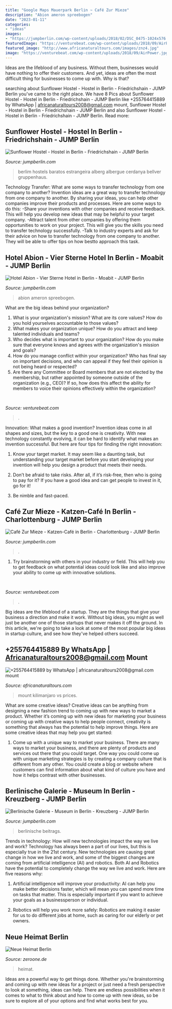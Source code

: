 ```yaml
---
title: "Google Maps Mauerpark Berlin ~ Café Zur Mieze"
description: "Abion ameron spreebogen"
date: "2023-01-11"
categories:
- "ideas"
images:
- "https://jumpberlin.com/wp-content/uploads/2018/02/DSC_0475-1024x576.jpg"
featuredImage: "https://venturebeat.com/wp-content/uploads/2018/09/AirPower.jpg?w=800"
featured_image: "http://www.africanaturaltours.com/images/znz4.jpg"
image: "https://venturebeat.com/wp-content/uploads/2018/09/AirPower.jpg?w=800"
---
```



Ideas are the lifeblood of any business. Without them, businesses would have nothing to offer their customers. And yet, ideas are often the most difficult thing for businesses to come up with. Why is that?

	

		
searching about Sunflower Hostel - Hostel in Berlin - Friedrichshain - JUMP Berlin you've came to the right place. We have 8 Pics about Sunflower Hostel - Hostel in Berlin - Friedrichshain - JUMP Berlin like +255764415889 by WhatsApp | africanaturaltours2008@gmail.com mount, Sunflower Hostel - Hostel in Berlin - Friedrichshain - JUMP Berlin and also Sunflower Hostel - Hostel in Berlin - Friedrichshain - JUMP Berlin. Read more:
		
    
## Sunflower Hostel - Hostel In Berlin - Friedrichshain - JUMP Berlin

<img loading=lazy src="https://jumpberlin.com/wp-content/uploads/2018/06/sunflower24.jpg" onerror="this.onerror=null;this.src='https://tse4.mm.bing.net/th?id=OIP._24zzWcaKPobe7UL24-vWwHaEy&amp;pid=15.1';" alt="Sunflower Hostel - Hostel in Berlin - Friedrichshain - JUMP Berlin">

_Source: jumpberlin.com_

>berlim hostels baratos estrangeira alberg albergue cerdanya bellver gruppenhaus. 

	

Technology Transfer: What are some ways to transfer technology from one company to another?
Invention ideas are a great way to transfer technology from one company to another. By sharing your ideas, you can help other companies improve their products and processes. Here are some ways to do this: 
-Share your inventions with other companies and receive feedback. This will help you develop new ideas that may be helpful to your target company.
-Attract talent from other companies by offering them opportunities to work on your project. This will give you the skills you need to transfer technology successfully.
-Talk to industry experts and ask for their advice on how to transfer technology from one company to another. They will be able to offer tips on how bestto approach this task.

    
## Hotel Abion - Vier Sterne Hotel In Berlin - Moabit - JUMP Berlin

<img loading=lazy src="https://jumpberlin.com/wp-content/uploads/2018/02/Abion11.jpeg" onerror="this.onerror=null;this.src='https://tse2.mm.bing.net/th?id=OIP.Fkz-_iMY7s1TF2icMkkpKAHaFj&amp;pid=15.1';" alt="Hotel Abion - Vier Sterne Hotel in Berlin - Moabit - JUMP Berlin">

_Source: jumpberlin.com_

>abion ameron spreebogen. 

	

What are the big ideas behind your organization?
1. What is your organization's mission? What are its core values? How do you hold yourselves accountable to those values?
2. What makes your organization unique? How do you attract and keep talented individuals and teams?
3. Who decides what is important to your organization? How do you make sure that everyone knows and agrees with the organization's mission and goals?
4. How do you manage conflict within your organization? Who has final say on important decisions, and who can appeal if they feel their opinion is not being heard or respected?
5. Are there any Committee or Board members that are not elected by the membership, but rather appointed by someone outside of the organization (e.g., CEO)? If so, how does this affect the ability for members to voice their opinions effectively within the organization?

    
## 

<img loading=lazy src="https://venturebeat.com/wp-content/uploads/2018/09/IMG_20180903_102707-1.jpg?w=757" onerror="this.onerror=null;this.src='https://tse3.mm.bing.net/th?id=OIP.Dnhhdm2edEw4m6F1HTB_ZgHaF3&amp;pid=15.1';" alt="">

_Source: venturebeat.com_

>. 

	

Innovation: What makes a good invention?
Invention ideas come in all shapes and sizes, but the key to a good one is creativity. With new technology constantly evolving, it can be hard to identify what makes an invention successful. But here are four tips for finding the right innovation:
1. Know your target market. It may seem like a daunting task, but understanding your target market before you start developing your invention will help you design a product that meets their needs.

2. Don’t be afraid to take risks. After all, if it’s risk-free, then who is going to pay for it? If you have a good idea and can get people to invest in it, go for it!
3. Be nimble and fast-paced.

    
## Café Zur Mieze - Katzen-Café In Berlin - Charlottenburg - JUMP Berlin

<img loading=lazy src="https://jumpberlin.com/wp-content/uploads/2018/02/DSC_0475-1024x576.jpg" onerror="this.onerror=null;this.src='https://tse3.mm.bing.net/th?id=OIP.WQbiPqt-snirpghm6DlN8QHaEK&amp;pid=15.1';" alt="Café Zur Mieze - Katzen-Café in Berlin - Charlottenburg - JUMP Berlin">

_Source: jumpberlin.com_

>. 

	

1. Try brainstorming with others in your industry or field. This will help you to get feedback on what potential ideas could look like and also improve your ability to come up with innovative solutions.

    
## 

<img loading=lazy src="https://venturebeat.com/wp-content/uploads/2018/09/AirPower.jpg?w=800" onerror="this.onerror=null;this.src='https://tse4.mm.bing.net/th?id=OIP.77Djx9WEhc1GWJsGwDFtugHaFK&amp;pid=15.1';" alt="">

_Source: venturebeat.com_

>. 

	

Big ideas are the lifeblood of a startup. They are the things that give your business a direction and make it work. Without big ideas, you might as well just be another one of those startups that never makes it off the ground. In this article, we're going to take a look at some of the most popular big ideas in startup culture, and see how they've helped others succeed.

    
## +255764415889 By WhatsApp | Africanaturaltours2008@gmail.com Mount

<img loading=lazy src="http://www.africanaturaltours.com/images/znz4.jpg" onerror="this.onerror=null;this.src='https://tse2.mm.bing.net/th?id=OIP.5I6DnonBgz2LBZc9NVWBmQHaD9&amp;pid=15.1';" alt="+255764415889 by WhatsApp | africanaturaltours2008@gmail.com mount">

_Source: africanaturaltours.com_

>mount kilimanjaro vs prices. 

	

What are some creative ideas?
Creative ideas can be anything from designing a new fashion trend to coming up with new ways to market a product. Whether it’s coming up with new ideas for marketing your business or coming up with creative ways to help people connect, creativity is something that always has the potential to help improve things. Here are some creative ideas that may help you get started: 
1. Come up with a unique way to market your business. There are many ways to market your business, and there are plenty of products and services out there that you could target. One way you could come up with unique marketing strategies is by creating a company culture that is different from any other. You could create a blog or website where customers can find information about what kind of culture you have and how it helps contrast with other businesses.

    
## Berlinische Galerie - Museum In Berlin - Kreuzberg - JUMP Berlin

<img loading=lazy src="https://jumpberlin.com/wp-content/uploads/2018/07/BerlinischeGalerie4.jpeg" onerror="this.onerror=null;this.src='https://tse2.mm.bing.net/th?id=OIP.9Z_gpMSU2DHqcisHw_gbfwHaFj&amp;pid=15.1';" alt="Berlinische Galerie - Museum in Berlin - Kreuzberg - JUMP Berlin">

_Source: jumpberlin.com_

>berlinische beitrags. 

	

Trends in technology: How will new technologies impact the way we live and work?
Technology has always been a part of our lives, but this is especially true in the 21st century. New technologies are causing great change in how we live and work, and some of the biggest changes are coming from artificial intelligence (AI) and robotics.
Both AI and Robotics have the potential to completely change the way we live and work. Here are five reasons why:

1. Artificial intelligence will improve your productivity: AI can help you make better decisions faster, which will mean you can spend more time on tasks that matter. This is especially important if you want to achieve your goals as a businessperson or individual.

2. Robotics will help you work more safely: Robotics are making it easier for us to do different jobs at home, such as caring for our elderly or pet owners.

    
## Neue Heimat Berlin

<img loading=lazy src="https://www.zeroone.de/wp-content/uploads/Neue_Heimat_Teaser.jpg" onerror="this.onerror=null;this.src='https://tse3.mm.bing.net/th?id=OIP.hGgZDqzb3TrqKW2pP4WQpwHaDq&amp;pid=15.1';" alt="Neue Heimat Berlin">

_Source: zeroone.de_

>heimat. 

	

Ideas are a powerful way to get things done. Whether you're brainstorming and coming up with new ideas for a project or just need a fresh perspective to look at something, ideas can help. There are endless possibilities when it comes to what to think about and how to come up with new ideas, so be sure to explore all of your options and find what works best for you.


